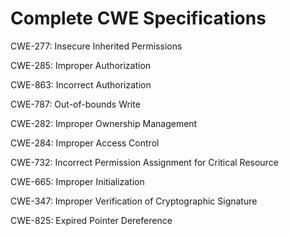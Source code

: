 

# Complete CWE Specifications

CWE-277: Insecure Inherited Permissions

CWE-285: Improper Authorization

CWE-863: Incorrect Authorization

CWE-787: Out-of-bounds Write

CWE-282: Improper Ownership Management

CWE-284: Improper Access Control

CWE-732: Incorrect Permission Assignment for Critical Resource

CWE-665: Improper Initialization

CWE-347: Improper Verification of Cryptographic Signature

CWE-825: Expired Pointer Dereference